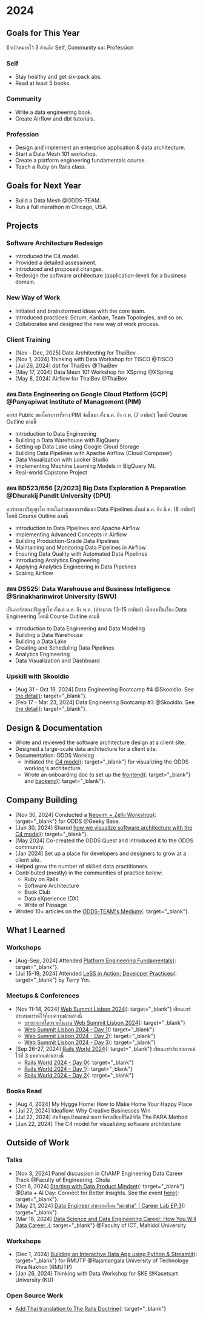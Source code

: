 # 2024

## Goals for This Year

ปักเป้าหมายไว้ 3 ด้านคือ Self, Community และ Profession

### Self

* Stay healthy and get six-pack abs.
* Read at least 5 books.

### Community

* Write a data engineering book.
* Create Airflow and dbt tutorials.

### Profession

* Design and implement an enterprise application & data architecture.
* Start a Data Mesh 101 workshop.
* Create a platform engineering fundamentals course.
* Teach a Ruby on Rails class.

## Goals for Next Year

* Build a Data Mesh @ODDS-TEAM.
* Run a full marathon in Chicago, USA.

## Projects

### Software Architecture Redesign

* Introduced the C4 model.
* Provided a detailed assessment.
* Introduced and proposed changes.
* Redesign the software architecture (application-level) for a business domain.

### New Way of Work

* Initiated and brainstormed ideas with the core team.
* Introduced practices: Scrum, Kanban, Team Topologies, and so on.
* Collaboratee and designed the new way of work process.

### Client Training

* [Nov - Dec, 2025] Data Architecting for ThaiBev
* [Nov 1, 2024] Thinking with Data Workshop for TISCO @TISCO
* [Jul 26, 2024] dbt for ThaiBev @ThaiBev
* [May 17, 2024] Data Mesh 101 Workshop for XSpring @XSpring
* [May 8, 2024] Airflow for ThaiBev @ThaiBev

### สอน Data Engineering on Google Cloud Platform (GCP) @Panyapiwat Institute of Management (PIM)

คอร์ส Public ของโครงการที่ทาง PIM จัดขึ้นมา ตั้ง ม.ค. ถึง ก.พ. (7 อาทิตย์) โดยมี Course
Outline ตามนี้

* Introduction to Data Engineering
* Building a Data Warehouse with BigQuery
* Setting up Data Lake using Google Cloud Storage
* Building Data Pipelines with Apache Airflow (Cloud Composer)
* Data Visualization with Looker Studio
* Implementing Machine Learning Models in BigQuery ML
* Real-world Capstone Project

### สอน BD523/656 [2/2023] Big Data Exploration & Preparation @Dhurakij Pundit University (DPU)

คอร์สของปริญญาโท สอนในส่วนของการพัฒนา Data Pipelines ตั้งแต่ ม.ค. ถึง มี.ค. (8 อาทิตย์)
โดยมี Course Outline ตามนี้

* Introduction to Data Pipelines and Apache Airflow
* Implementing Advanced Concepts in Airflow
* Building Production-Grade Data Pipelines
* Maintaining and Monitoring Data Pipelines in Airflow
* Ensuring Data Quality with Automated Data Pipelines
* Introducing Analytics Engineering
* Applying Analytics Engineering in Data Pipelines
* Scaling Airflow

### สอน DS525: Data Warehouse and Business Intelligence @Srinakharinwirot University (SWU)

เป็นคอร์สของปริญญาโท ตั้งแต่ ม.ค.  ถึง พ.ค. (ประมาณ 13-15 อาทิตย์) เนื้อหาเป็นเรื่อง Data
Engineering โดยมี Course Outline ตามนี้

* Introduction to Data Engineering and Data Modeling
* Building a Data Warehouse
* Building a Data Lake
* Creating and Scheduling Data Pipelines
* Analytics Engineering
* Data Visualization and Dashboard

### Upskill with Skooldio

* [Aug 31 - Oct 19, 2024] Data Engineering Bootcamp #4 @Skooldio. See [the
  detail](https://landing.skooldio.com/data-engineering-bootcamp){: target="_blank"}.
* [Feb 17 - Mar 23, 2024] Data Engineering Bootcamp #3 @Skooldio. See [the
  detail](https://landing.skooldio.com/data-engineering-bootcamp){: target="_blank"}.

## Design & Documentation

* Wrote and reviewed the software architecture design at a client site.
* Designed a large-scale data architecture for a client site.
* Documentation: ODDS Worklog
    * Initiated the [C4 model](https://github.com/oddsteam/api.odds-worklog/tree/develop/docs/c4){: target="_blank"} for visualizing the ODDS worklog's architecture.
    * Wrote an onboarding doc to set up the [frontend](https://github.com/oddsteam/web.odds-worklog){: target="_blank"} and [backend](https://github.com/oddsteam/api.odds-worklog){: target="_blank"}.

## Company Building

* [Nov 30, 2024] Conducted a [Neovim + Zellij Workshop](https://zkan.github.io/neovim-zellij-workshop/){: target="_blank"} for ODDS @Geeky Base.
* [Jun 30, 2024] Shared [how we visualize software architecture with the C4 model](https://3.basecamp.com/4877526/buckets/19951867/documents/7559299790#__recording_7560094026){: target="_blank"}.
* [May 2024] Co-created the ODDS Quest and introduced it to the ODDS community.
* [Jan 2024] Set up a place for developers and designers to grow at a client site.
* Helped grow the number of skilled data practitioners.
* Contributed (mostly) in the communities of practice below:
    * Ruby on Rails
    * Software Architecture
    * Book Club
    * Data eXperience (DX)
    * Write of Passage
* Wroted 10+ articles on the [ODDS-TEAM's Medium](https://medium.com/odds-team){: target="_blank"}.

## What I Learned

### Workshops

* [Aug-Sep, 2024] Attended [Platform Engineering
Fundamentals](https://platformengineering.org/fundamentals){: target="_blank"}.
* [Jul 15-19, 2024] Attended [LeSS in Action: Developer
Practices](https://less.works/course-details/less-in-action-developer-practices-odds-team-bangkok-3883){: target="_blank"}
by Terry Yin.

### Meetups & Conferences

* [Nov 11-14, 2024] [Web Summit Lisbon 2024](https://websummit.com/){: target="_blank"} เขียนแชร์ประสบการณ์ไว้ที่บทความด้านล่างนี้
    * [บรรยากาศโดยรวมในงาน Web Summit Lisbon 2024](https://medium.com/odds-team/%E0%B8%9A%E0%B8%A3%E0%B8%A3%E0%B8%A2%E0%B8%B2%E0%B8%81%E0%B8%B2%E0%B8%A8%E0%B9%82%E0%B8%94%E0%B8%A2%E0%B8%A3%E0%B8%A7%E0%B8%A1%E0%B9%83%E0%B8%99%E0%B8%87%E0%B8%B2%E0%B8%99-web-summit-lisbon-2024-2fd7e616ddc5){: target="_blank"}
    * [Web Summit Lisbon 2024 - Day 1](https://medium.com/odds-team/web-summit-lisbon-2024-day-1-eeb26ded2fe6){: target="_blank"}
    * [Web Summit Lisbon 2024 - Day 2](https://medium.com/odds-team/web-summit-lisbon-2024-day-2-9049e0a906e7){: target="_blank"}
    * [Web Summit Lisbon 2024 - Day 3](https://medium.com/odds-team/web-summit-lisbon-2024-day-3-1981d46559d3){: target="_blank"}
* [Sep 26-27, 2024] [Rails World 2024](https://rubyonrails.org/world/2024){: target="_blank"} เขียนแชร์ประสบการณ์ไว้ที่ 3 บทความด้านล่างนี้
    * [Rails World 2024 - Day 0](https://medium.com/odds-team/rails-world-2024-day-0-c516f95fea01){: target="_blank"}
    * [Rails World 2024 - Day 1](https://medium.com/odds-team/rails-world-2024-day-1-c65c9d6eb7f4){: target="_blank"}
    * [Rails World 2024 - Day 2](https://medium.com/odds-team/rails-world-2024-day-2-f3a52a83640b){: target="_blank"}

### Books Read

* [Aug 4, 2024] My Hygge Home: How to Make Home Your Happy Place
* [Jul 27, 2024] Ideaflow: Why Creative Businesses Win
* [Jul 22, 2024] สำเร็จทุกเป้าหมายด้วยการจัดระเบียบชีวิตดิจิทัล The PARA Method
* [Jun 22, 2024] The C4 model for visualizing software architecture

## Outside of Work

### Talks

* [Nov 3, 2024] Panel discussion in ChAMP Engineering Data Career Track @Faculty of Engineering, Chula
* [Oct 6, 2024] [Starting with Data Product
Mindset](https://www.canva.com/design/DAGSedCSooo/GOc7xrWy3fRgv5VqsCl-qw/edit?utm_content=DAGSedCSooo&utm_campaign=designshare&utm_medium=link2&utm_source=sharebutton){: target="_blank"}
@Data + AI Day: Connect for Better Insights. See the event
[here](https://www.eventpop.me/e/15705/dataaiday-2024){: target="_blank"}.
* [May 21, 2024] [Data Engineer สายงานที่คน "มองข้าม" | Career Lab
EP.3](https://www.youtube.com/watch?v=yUDPaWyxyo4){: target="_blank"}
* [Mar 18, 2024] [Data Science and Data Engineering Career: How You Will Data
Career..](https://docs.google.com/presentation/d/1AYbV8OX-Ndmog5NtdjzpI-vbhGb6OYX0etQuErwpz-o/edit?usp=sharing){: target="_blank"}
@Faculty of ICT, Mahidol University

### Workshops

* [Dec 1, 2024] [Building an Interactive Data App using Python & Streamlit](https://zkan.notion.site/Building-an-Interactive-Data-App-using-Python-Streamlit-13718798dff6802eb50ad25b04213340?pvs=4){: target="_blank"} for RMUTP @Rajamangala University of Technology Phra Nakhon (RMUTP)
* [Jan 26, 2024] Thinking with Data Workshop for SKE @Kasetsart University (KU)

### Open Source Work

* [Add Thai translation to The Rails Doctrine](https://github.com/rails/website/pull/349){: target="_blank"}
